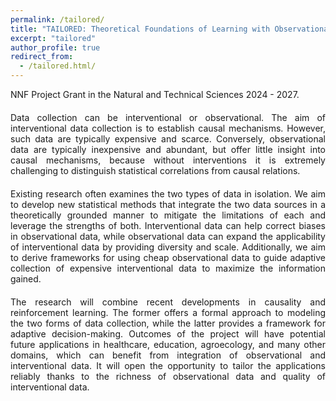 ```yaml
---
permalink: /tailored/
title: "TAILORED: Theoretical Foundations of Learning with Observational and Interventional Data"
excerpt: "tailored"
author_profile: true
redirect_from:
  - /tailored.html/
---
```


<div style="text-align: justify; padding-bottom: 20px;"> 
NNF Project Grant in the Natural and Technical Sciences 2024 - 2027.
</div>

<div style="text-align: justify; padding-bottom: 20px;"> 
Data collection can be interventional or observational. The aim of interventional data collection is to establish causal mechanisms. However, such data are typically expensive and scarce. Conversely, observational data are typically inexpensive and abundant, but offer little insight into causal mechanisms, because without interventions it is extremely challenging to distinguish statistical correlations from causal relations.
</div>

<div style="text-align: justify; padding-bottom: 20px;"> 
Existing research often examines the two types of data in isolation. We aim to develop new statistical methods that integrate the two data sources in a theoretically grounded manner to mitigate the limitations of each and leverage the strengths of both. Interventional data can help correct biases in observational data, while observational data can expand the applicability of interventional data by providing diversity and scale. Additionally, we aim to derive frameworks for using cheap observational data to guide adaptive collection of expensive interventional data to maximize the information gained.
</div>

<div style="text-align: justify; padding-bottom: 20px;"> 
The research will combine recent developments in causality and reinforcement learning. The former offers a formal approach to modeling the two forms of data collection, while the latter provides a framework for adaptive decision-making.
Outcomes of the project will have potential future applications in healthcare, education, agroecology, and many other domains, which can benefit from integration of observational and interventional data. It will open the opportunity to tailor the applications reliably thanks to the richness of observational data and quality of interventional data.
</div>
